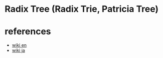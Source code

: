 # Radix Tree (Radix Trie, Patricia Tree)



# references 
- [wiki en](https://en.wikipedia.org/wiki/Radix_tree)
- [wiki ja](https://ja.wikipedia.org/wiki/%E5%9F%BA%E6%95%B0%E6%9C%A8)